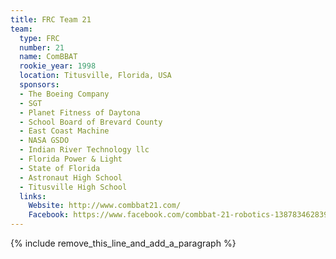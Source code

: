 ```yaml
---
title: FRC Team 21
team:
  type: FRC
  number: 21
  name: ComBBAT
  rookie_year: 1998
  location: Titusville, Florida, USA
  sponsors:
  - The Boeing Company
  - SGT
  - Planet Fitness of Daytona
  - School Board of Brevard County
  - East Coast Machine
  - NASA GSDO
  - Indian River Technology llc
  - Florida Power & Light
  - State of Florida
  - Astronaut High School
  - Titusville High School
  links:
    Website: http://www.combbat21.com/
    Facebook: https://www.facebook.com/combbat-21-robotics-138783462839474
---
```


{% include remove_this_line_and_add_a_paragraph %}
